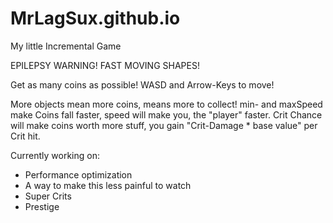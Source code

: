 # MrLagSux.github.io
My little Incremental Game

EPILEPSY WARNING! FAST MOVING SHAPES!

Get as many coins as possible! WASD and Arrow-Keys to move!

More objects mean more coins, means more to collect!
min- and maxSpeed make Coins fall faster, speed will make you, the "player" faster.
Crit Chance will make coins worth more stuff, you gain "Crit-Damage * base value" per Crit hit.

Currently working on:
- Performance optimization
- A way to make this less painful to watch
- Super Crits
- Prestige
